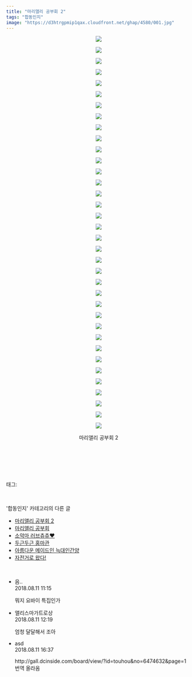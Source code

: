 ```yaml
---
title: "마리앨리 공부회 2"
tags: "합동인지"
image: "https://d3htrgpmip1qax.cloudfront.net/ghap/4580/001.jpg"
---
```

<div class="article">
<p style="text-align: center; clear: none; float: none;"><img src="{{ site.imgserver5 }}/ghap/4580/001.jpg"/></p>
<p style="text-align: center; clear: none; float: none;"><img src="{{ site.imgserver5 }}/ghap/4580/002.jpg"/></p>
<p style="text-align: center; clear: none; float: none;"><img src="{{ site.imgserver5 }}/ghap/4580/003.jpg"/></p>
<p style="text-align: center; clear: none; float: none;"><img src="{{ site.imgserver5 }}/ghap/4580/004.jpg"/></p>
<p style="text-align: center; clear: none; float: none;"><img src="{{ site.imgserver5 }}/ghap/4580/005.jpg"/></p>
<p style="text-align: center; clear: none; float: none;"><img src="{{ site.imgserver5 }}/ghap/4580/006.jpg"/></p>
<p style="text-align: center; clear: none; float: none;"><img src="{{ site.imgserver5 }}/ghap/4580/007.jpg"/></p>
<p style="text-align: center; clear: none; float: none;"><img src="{{ site.imgserver5 }}/ghap/4580/008.jpg"/></p>
<p style="text-align: center; clear: none; float: none;"><img src="{{ site.imgserver5 }}/ghap/4580/009.jpg"/></p>
<p style="text-align: center; clear: none; float: none;"><img src="{{ site.imgserver5 }}/ghap/4580/010.jpg"/></p>
<p style="text-align: center; clear: none; float: none;"><img src="{{ site.imgserver5 }}/ghap/4580/011.jpg"/></p>
<p style="text-align: center; clear: none; float: none;"><img src="{{ site.imgserver5 }}/ghap/4580/012.jpg"/></p>
<p style="text-align: center; clear: none; float: none;"><img src="{{ site.imgserver5 }}/ghap/4580/013.jpg"/></p>
<p style="text-align: center; clear: none; float: none;"><img src="{{ site.imgserver5 }}/ghap/4580/014.jpg"/></p>
<p style="text-align: center; clear: none; float: none;"><img src="{{ site.imgserver5 }}/ghap/4580/015.jpg"/></p>
<p style="text-align: center; clear: none; float: none;"><img src="{{ site.imgserver5 }}/ghap/4580/016.jpg"/></p>
<p style="text-align: center; clear: none; float: none;"><img src="{{ site.imgserver5 }}/ghap/4580/017.jpg"/></p>
<p style="text-align: center; clear: none; float: none;"><img src="{{ site.imgserver5 }}/ghap/4580/018.jpg"/></p>
<p style="text-align: center; clear: none; float: none;"><img src="{{ site.imgserver5 }}/ghap/4580/019.jpg"/></p>
<p style="text-align: center; clear: none; float: none;"><img src="{{ site.imgserver5 }}/ghap/4580/020.jpg"/></p>
<p style="text-align: center; clear: none; float: none;"><img src="{{ site.imgserver5 }}/ghap/4580/021.jpg"/></p>
<p style="text-align: center; clear: none; float: none;"><img src="{{ site.imgserver5 }}/ghap/4580/022.jpg"/></p>
<p style="text-align: center; clear: none; float: none;"><img src="{{ site.imgserver5 }}/ghap/4580/023.jpg"/></p>
<p style="text-align: center; clear: none; float: none;"><img src="{{ site.imgserver5 }}/ghap/4580/024.jpg"/></p>
<p style="text-align: center; clear: none; float: none;"><img src="{{ site.imgserver5 }}/ghap/4580/025.jpg"/></p>
<p style="text-align: center; clear: none; float: none;"><img src="{{ site.imgserver5 }}/ghap/4580/026.jpg"/></p>
<p style="text-align: center; clear: none; float: none;"><img src="{{ site.imgserver5 }}/ghap/4580/027.jpg"/></p>
<p style="text-align: center; clear: none; float: none;"><img src="{{ site.imgserver5 }}/ghap/4580/028.jpg"/></p>
<p style="text-align: center; clear: none; float: none;"><img src="{{ site.imgserver5 }}/ghap/4580/029.jpg"/></p>
<p style="text-align: center; clear: none; float: none;"><img src="{{ site.imgserver5 }}/ghap/4580/030.jpg"/></p>
<p style="text-align: center; clear: none; float: none;"><img src="{{ site.imgserver5 }}/ghap/4580/031.jpg"/></p>
<p style="text-align: center; clear: none; float: none;"><img src="{{ site.imgserver5 }}/ghap/4580/032.jpg"/></p>
<p style="text-align: center; clear: none; float: none;"><img src="{{ site.imgserver5 }}/ghap/4580/033.jpg"/></p>
<p style="text-align: center; clear: none; float: none;"><img src="{{ site.imgserver5 }}/ghap/4580/034.jpg"/></p>
<p style="text-align: center; clear: none; float: none;"><img src="{{ site.imgserver5 }}/ghap/4580/035.jpg"/></p>
<p style="text-align: center; clear: none; float: none;"><img src="{{ site.imgserver5 }}/ghap/4580/036.jpg"/></p>
<p style="text-align: center; clear: none; float: none;">마리앨리 공부회 2</p>
<p style="text-align: center; clear: none; float: none;"><br/></p>
<p><br/></p>
</div><br/>
<div class="tagTrail">
<p>태그: </p>
<ul>
</ul>
</div><br/>
<div class="another">
<p>'합동인지' 카테고리의 다른 글</p>
<ul>
<li><a href="/ghap_4580">마리앨리 공부회 2</a></li>
<li><a href="/ghap_4547">마리앨리 공부회</a></li>
<li><a href="/ghap_4467">소악마 러브츄츄♥</a></li>
<li><a href="/ghap_4438">두근두근 홍마관</a></li>
<li><a href="/ghap_4349">아름다운 메이드인 늑대인간양</a></li>
<li><a href="/ghap_4204">자전거로 왔다!</a></li>
</ul>
</div><br/>
<div class="cb_module cb_fluid">
<div class="cb_wrt cb_profile">
<div class="comment">
<ul>
<li class="cb_thumb_off" id="comment15305890">
<div class="cb_comment_area">
<div class="cb_info_area">
<div class="cb_section">
<span class="cb_nick_name">음..</span>
</div>
<div class="cb_section">
<span class="cb_date">2018.08.11 11:15 </span>
</div>
</div>
<div class="cb_dsc_comment">
<p class="cb_dsc">
											뭐지 요바이 특집인가
										</p>
</div>
</div></li>
<li class="cb_thumb_off" id="comment15305915">
<div class="cb_comment_area">
<div class="cb_info_area">
<div class="cb_section">
<span class="cb_nick_name">앨리스마가트로상</span>
</div>
<div class="cb_section">
<span class="cb_date">2018.08.11 12:19 </span>
</div>
</div>
<div class="cb_dsc_comment">
<p class="cb_dsc">
											엄청 달달해서 조아
										</p>
</div>
</div></li>
<li class="cb_thumb_off" id="comment15306042">
<div class="cb_comment_area">
<div class="cb_info_area">
<div class="cb_section">
<span class="cb_nick_name">asd</span>
</div>
<div class="cb_section">
<span class="cb_date">2018.08.11 16:37 </span>
</div>
</div>
<div class="cb_dsc_comment">
<p class="cb_dsc">
											http://gall.dcinside.com/board/view/?id=touhou&amp;no=6474632&amp;page=1 번역 올라옴
										</p>
</div>
</div></li>
</ul>
</div>
</div><!-- commentList close -->
</div><br/>
